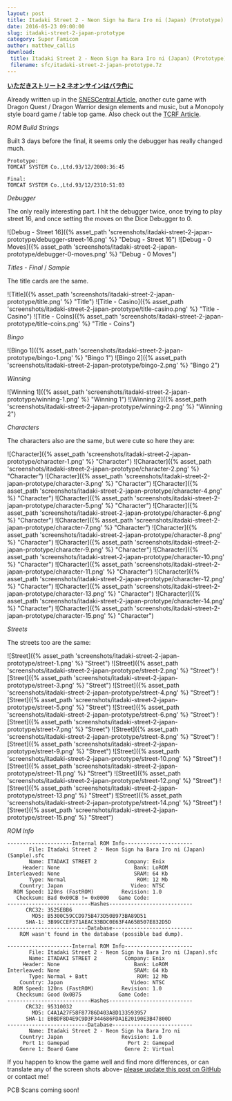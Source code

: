 ```yaml
---
layout: post
title: Itadaki Street 2 - Neon Sign ha Bara Iro ni (Japan) (Prototype)
date: 2016-05-23 09:00:00
slug: itadaki-street-2-japan-prototype
category: Super Famicom
author: matthew_callis
download:
 title: Itadaki Street 2 - Neon Sign ha Bara Iro ni (Japan) (Prototype)
 filename: sfc/itadaki-street-2-japan-prototype.7z
---
```


__[いただきストリート2 ネオンサインはバラ色に](https://superfamicom.org/info/itadaki-street-2-neon-sign-ha-bara-iro-ni)__

Already written up in the [SNESCentral Article](http://www.snescentral.com/review.php?id=1045&num=0&fancy=yes&article=proto), another cute game with Dragon Quest / Dragon Warrior design elements and music, but a Monopoly style board game / table top game. Also check out the [TCRF Article](https://tcrf.net/Itadaki_Street_2:_Neon_Sign_wa_Bara_Iro_ni).

_ROM Build Strings_

Built 3 days before the final, it seems only the debugger has really changed much.

```
Prototype:
TOMCAT SYSTEM Co.,Ltd. 93/12/20 08:36:45

Final:
TOMCAT SYSTEM Co.,Ltd. 93/12/23 10:51:03
```

_Debugger_

The only really interesting part. I hit the debugger twice, once trying to play street 16, and once setting the moves on the Dice Debugger to 0.

![Debug - Street 16]({% asset_path 'screenshots/itadaki-street-2-japan-prototype/debugger-street-16.png' %} "Debug - Street 16")
![Debug - 0 Moves]({% asset_path 'screenshots/itadaki-street-2-japan-prototype/debugger-0-moves.png' %} "Debug - 0 Moves")

_Titles - Final_  / _Sample_

The title cards are the same.

![Title]({% asset_path 'screenshots/itadaki-street-2-japan-prototype/title.png' %} "Title")
![Title - Casino]({% asset_path 'screenshots/itadaki-street-2-japan-prototype/title-casino.png' %} "Title - Casino")
![Title - Coins]({% asset_path 'screenshots/itadaki-street-2-japan-prototype/title-coins.png' %} "Title - Coins")

_Bingo_

![Bingo 1]({% asset_path 'screenshots/itadaki-street-2-japan-prototype/bingo-1.png' %} "Bingo 1")
![Bingo 2]({% asset_path 'screenshots/itadaki-street-2-japan-prototype/bingo-2.png' %} "Bingo 2")

_Winning_

![Winning 1]({% asset_path 'screenshots/itadaki-street-2-japan-prototype/winning-1.png' %} "Winning 1")
![Winning 2]({% asset_path 'screenshots/itadaki-street-2-japan-prototype/winning-2.png' %} "Winning 2")

_Characters_

The characters also are the same, but were cute so here they are:

![Character]({% asset_path 'screenshots/itadaki-street-2-japan-prototype/character-1.png' %} "Character")
![Character]({% asset_path 'screenshots/itadaki-street-2-japan-prototype/character-2.png' %} "Character")
![Character]({% asset_path 'screenshots/itadaki-street-2-japan-prototype/character-3.png' %} "Character")
![Character]({% asset_path 'screenshots/itadaki-street-2-japan-prototype/character-4.png' %} "Character")
![Character]({% asset_path 'screenshots/itadaki-street-2-japan-prototype/character-5.png' %} "Character")
![Character]({% asset_path 'screenshots/itadaki-street-2-japan-prototype/character-6.png' %} "Character")
![Character]({% asset_path 'screenshots/itadaki-street-2-japan-prototype/character-7.png' %} "Character")
![Character]({% asset_path 'screenshots/itadaki-street-2-japan-prototype/character-8.png' %} "Character")
![Character]({% asset_path 'screenshots/itadaki-street-2-japan-prototype/character-9.png' %} "Character")
![Character]({% asset_path 'screenshots/itadaki-street-2-japan-prototype/character-10.png' %} "Character")
![Character]({% asset_path 'screenshots/itadaki-street-2-japan-prototype/character-11.png' %} "Character")
![Character]({% asset_path 'screenshots/itadaki-street-2-japan-prototype/character-12.png' %} "Character")
![Character]({% asset_path 'screenshots/itadaki-street-2-japan-prototype/character-13.png' %} "Character")
![Character]({% asset_path 'screenshots/itadaki-street-2-japan-prototype/character-14.png' %} "Character")
![Character]({% asset_path 'screenshots/itadaki-street-2-japan-prototype/character-15.png' %} "Character")

_Streets_

The streets too are the same:

![Street]({% asset_path 'screenshots/itadaki-street-2-japan-prototype/street-1.png' %} "Street")
![Street]({% asset_path 'screenshots/itadaki-street-2-japan-prototype/street-2.png' %} "Street")
![Street]({% asset_path 'screenshots/itadaki-street-2-japan-prototype/street-3.png' %} "Street")
![Street]({% asset_path 'screenshots/itadaki-street-2-japan-prototype/street-4.png' %} "Street")
![Street]({% asset_path 'screenshots/itadaki-street-2-japan-prototype/street-5.png' %} "Street")
![Street]({% asset_path 'screenshots/itadaki-street-2-japan-prototype/street-6.png' %} "Street")
![Street]({% asset_path 'screenshots/itadaki-street-2-japan-prototype/street-7.png' %} "Street")
![Street]({% asset_path 'screenshots/itadaki-street-2-japan-prototype/street-8.png' %} "Street")
![Street]({% asset_path 'screenshots/itadaki-street-2-japan-prototype/street-9.png' %} "Street")
![Street]({% asset_path 'screenshots/itadaki-street-2-japan-prototype/street-10.png' %} "Street")
![Street]({% asset_path 'screenshots/itadaki-street-2-japan-prototype/street-11.png' %} "Street")
![Street]({% asset_path 'screenshots/itadaki-street-2-japan-prototype/street-12.png' %} "Street")
![Street]({% asset_path 'screenshots/itadaki-street-2-japan-prototype/street-13.png' %} "Street")
![Street]({% asset_path 'screenshots/itadaki-street-2-japan-prototype/street-14.png' %} "Street")
![Street]({% asset_path 'screenshots/itadaki-street-2-japan-prototype/street-15.png' %} "Street")

_ROM Info_

```
---------------------Internal ROM Info----------------------
       File: Itadaki Street 2 - Neon Sign ha Bara Iro ni (Japan) (Sample).sfc
       Name: ITADAKI STREET 2         Company: Enix
     Header: None                        Bank: LoROM
Interleaved: None                        SRAM: 64 Kb
       Type: Normal                       ROM: 12 Mb
    Country: Japan                      Video: NTSC
  ROM Speed: 120ns (FastROM)         Revision: 1.0
   Checksum: Bad 0x00CB != 0x0000   Game Code:
---------------------------Hashes---------------------------
      CRC32: 3525EBB6
        MD5: B5300C59CCD975B473D50B973BA89D51
      SHA-1: 3B99CCEF371AEAC33BDC0E63F4A65B507E832D5D
--------------------------Database--------------------------
    ROM wasn't found in the database (possible bad dump).

---------------------Internal ROM Info----------------------
       File: Itadaki Street 2 - Neon Sign ha Bara Iro ni (Japan).sfc
       Name: ITADAKI STREET 2         Company: Enix
     Header: None                        Bank: LoROM
Interleaved: None                        SRAM: 64 Kb
       Type: Normal + Batt                ROM: 12 Mb
    Country: Japan                      Video: NTSC
  ROM Speed: 120ns (FastROM)         Revision: 1.0
   Checksum: Good 0x0B75            Game Code:
---------------------------Hashes---------------------------
      CRC32: 95310032
        MD5: C4A1A27F58F87786D403A8D133593957
      SHA-1: E0BDF8D4E9C9D3F344686FDA1E20190E3B47800D
--------------------------Database--------------------------
       Name: Itadaki Street 2 - Neon Sign ha Bara Iro ni
    Country: Japan                   Revision: 1.0
     Port 1: Gamepad                   Port 2: Gamepad
    Genre 1: Board Game               Genre 2: Virtual
```

If you happen to know the game well and find more differences, or can translate any of the screen shots above- [please update this post on GitHub](https://github.com/MatthewCallis/eludevisibility.org) or contact me!

PCB Scans coming soon!

